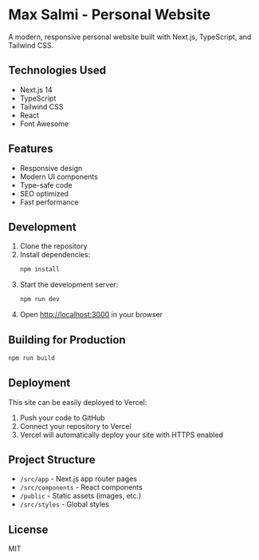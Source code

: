 # Max Salmi - Personal Website

A modern, responsive personal website built with Next.js, TypeScript, and Tailwind CSS.

## Technologies Used

- Next.js 14
- TypeScript
- Tailwind CSS
- React
- Font Awesome

## Features

- Responsive design
- Modern UI components
- Type-safe code
- SEO optimized
- Fast performance

## Development

1. Clone the repository
2. Install dependencies:
   ```bash
   npm install
   ```
3. Start the development server:
   ```bash
   npm run dev
   ```
4. Open [http://localhost:3000](http://localhost:3000) in your browser

## Building for Production

```bash
npm run build
```

## Deployment

This site can be easily deployed to Vercel:

1. Push your code to GitHub
2. Connect your repository to Vercel
3. Vercel will automatically deploy your site with HTTPS enabled

## Project Structure

- `/src/app` - Next.js app router pages
- `/src/components` - React components
- `/public` - Static assets (images, etc.)
- `/src/styles` - Global styles

## License

MIT 